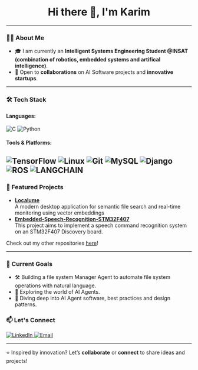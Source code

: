 <h1 align="center">Hi there 👋, I'm Karim</h1>

---

### 👨‍💻 About Me
- 🎓 I am currently an **Intelligent Systems Engineering Student @INSAT (combination of robotics, embedded systems and artifical intelligence)**.
- 💼 Open to **collaborations** on AI Software projects and **innovative startups**.

---

### 🛠️ Tech Stack
#### Languages:
![C](https://img.shields.io/badge/C-00599C?style=for-the-badge&logo=c&logoColor=white)
![Python](https://img.shields.io/badge/Python-3776AB?style=for-the-badge&logo=python&logoColor=white)

#### Tools & Platforms:
![TensorFlow](https://img.shields.io/badge/TensorFlow-FF6F00?style=for-the-badge&logo=tensorflow&logoColor=white)
![Linux](https://img.shields.io/badge/Linux-FCC624?style=for-the-badge&logo=linux&logoColor=black)
![Git](https://img.shields.io/badge/Git-F05032?style=for-the-badge&logo=git&logoColor=white)
![MySQL](https://img.shields.io/badge/MySQL-4479A1?style=for-the-badge&logo=mysql&logoColor=white)
![Django](https://img.shields.io/badge/Django-092E20?style=for-the-badge&logo=django&logoColor=white)
![ROS](https://img.shields.io/badge/ROS1-4439A1?style=for-the-badge&logo=ros&logoColor=white)
![LANGCHAIN](https://img.shields.io/badge/LangChain-121D33?style=for-the-badge&logo=langchain&logoColor=whit)
---

### 🌟 Featured Projects
- **[Localume](https://github.com/Med-Karim-Ben-Boubaker/localume)**  
  A modern desktop application for semantic file search and real-time monitoring using vector embeddings
- **[Embedded-Speech-Recognition-STM32F407](https://github.com/Med-Karim-Ben-Boubaker/Embedded-Speech-Recognition-STM32F407)**  
  This project aims to implement a speech command recognition system on an STM32F407 Discovery board.

Check out my other repositories [here](https://github.com/Med-Karim-Ben-Boubaker?tab=repositories)!

---

### 🎯 Current Goals
- 🛠️ Building a file system Manager Agent to automate file system operations with natural language.
- 🚀 Exploring the world of AI Agents.
- 📘 Diving deep into AI Agent software, best practices and design patterns.



### 📫 Let's Connect
<p align="left">
  <a href="https://www.linkedin.com/in/mohamed-karim-ben-boubaker/" target="_blank">
    <img src="https://img.shields.io/badge/LinkedIn-0077B5?style=for-the-badge&logo=linkedin&logoColor=white" alt="LinkedIn">
  </a>
  <a href="mailto:karimbb2002@gmail.com" target="_blank">
    <img src="https://img.shields.io/badge/Email-D14836?style=for-the-badge&logo=gmail&logoColor=white" alt="Email">
  </a>
</p>

---

⭐️ Inspired by innovation? Let’s **collaborate** or **connect** to share ideas and projects!
